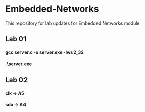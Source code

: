 # Embedded-Networks
This repository for lab updates for  Embedded Networks module

## Lab 01
#### gcc server.c -o server.exe -lws2_32
#### .\server.exe

## Lab 02
#### clk -> A5
#### sda -> A4
